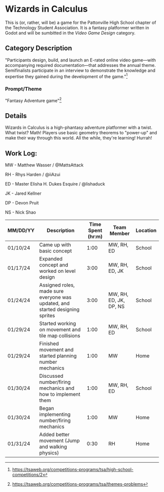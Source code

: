 # Wizards in Calculus

This is (or, rather, will be) a game for the Pattonville High School chapter of the Technology Student Association.
It is a fantasy platformer written in Godot and will be sumbitted in the _Video Game Design_ category.

## Category Description

"Participants design, build, and launch an E-rated online video game—with accompanying required documentation—that addresses the annual theme.
Semifinalists participate in an interview to demonstrate the knowledge and expertise they gained during the development of the game."[^1]

### Prompt/Theme

"Fantasy Adventure game"[^2]

## Details

Wizards in Calculus is a high-phantasy adventure platformer with a twist. What twist? Math!
Players use basic geometry theorems to "power-up" and make their way through this world.
All the while, they're learning! Hurrah!

[^1]: <https://tsaweb.org/competitions-programs/tsa/high-school-competitions/2>
[^2]: <https://tsaweb.org/competitions-programs/tsa/themes-problems>




## Work Log:
MW - Matthew Wasser /  @MattsAttack

RH - Rhys Harden / @iiAzui

ED - Master Elisha H. Dukes Esquire / @lishaduck

JK - Jared Kellner

DP - Devon Pruit

NS - Nick Shao

| MM/DD/YY | Description | Time Spent (hr:m)| Team Member | Location |
|---|---|---|---|---|
| 01/10/24 | Came up with basic concept | 1:00 | MW, RH, ED | School |
| 01/17/24 | Expanded concept and worked on level design | 3:00 | MW, RH, ED, JK | School |
| 01/24/24 | Assigned roles, made sure everyone was updated, and started designing sprites | 3:00 | MW, RH, ED, JK, DP, NS | School |
| 01/29/24 | Started working on movement and tile map collisions | 1:00 | MW, RH, ED | School |
| 01/29/24 | Finished movement and started planning number mechanics | 1:00 | MW | Home |
| 01/30/24 | Discussed number/firing mechanics and how to implement them | 1:00| MW, RH, ED | School |
| 01/30/24 | Began implementing number/firing mechanics | 1:00 | MW | Home |
| 01/31/24 | Added better movement (Jump and walking physics) | 0:30 | RH | Home |
